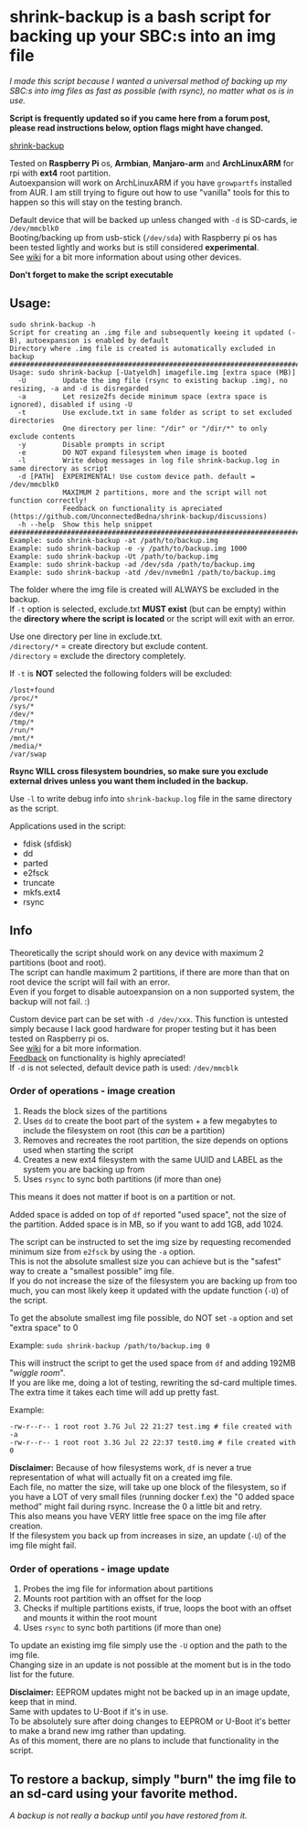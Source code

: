 # shrink-backup is a bash script for backing up your SBC:s into an img file

_I made this script because I wanted a universal method of backing up my SBC:s into img files as fast as possible (with rsync), no matter what os is in use._

**Script is frequently updated so if you came here from a forum post, please read instructions below, option flags might have changed.**

[shrink-backup](shrink-backup)

Tested on **Raspberry Pi** os, **Armbian**, **Manjaro-arm** and **ArchLinuxARM** for rpi with **ext4** root partition.<br>
Autoexpansion will work on ArchLinuxARM if you have `growpartfs` installed from AUR. I am still trying to figure out how to use "vanilla" tools for this to happen so this will stay on the testing branch.

Default device that will be backed up unless changed with `-d` is SD-cards, ie `/dev/mmcblk0`<br>
Booting/backing up from usb-stick (`/dev/sda`) with Raspberry pi os has been tested lightly and works but is still considered **experimental**.<br>
See [wiki](https://github.com/UnconnectedBedna/shrink-backup/wiki) for a bit more information about using other devices.

**Don't forget to make the script executable**

## Usage:
```
sudo shrink-backup -h
Script for creating an .img file and subsequently keeing it updated (-B), autoexpansion is enabled by default
Directory where .img file is created is automatically excluded in backup
########################################################################
Usage: sudo shrink-backup [-Uatyeldh] imagefile.img [extra space (MB)]
  -U         Update the img file (rsync to existing backup .img), no resizing, -a and -d is disregarded
  -a         Let resize2fs decide minimum space (extra space is ignored), disabled if using -U
  -t         Use exclude.txt in same folder as script to set excluded directories
             One directory per line: "/dir" or "/dir/*" to only exclude contents
  -y         Disable prompts in script
  -e         DO NOT expand filesystem when image is booted
  -l         Write debug messages in log file shrink-backup.log in same directory as script
  -d [PATH]  EXPERIMENTAL! Use custom device path. default = /dev/mmcblk0
             MAXIMUM 2 partitions, more and the script will not function correctly!
             Feedback on functionality is apreciated (https://github.com/UnconnectedBedna/shrink-backup/discussions)
  -h --help  Show this help snippet
########################################################################
Example: sudo shrink-backup -at /path/to/backup.img
Example: sudo shrink-backup -e -y /path/to/backup.img 1000
Example: sudo shrink-backup -Ut /path/to/backup.img
Example: sudo shrink-backup -ad /dev/sda /path/to/backup.img
Example: sudo shrink-backup -atd /dev/nvme0n1 /path/to/backup.img
```

The folder where the img file is created will ALWAYS be excluded in the backup.<br>
If `-t` option is selected, exclude.txt **MUST exist** (but can be empty) within the **directory where the script is located** or the script will exit with an error.

Use one directory per line in exclude.txt.<br>
`/directory/*` = create directory but exclude content.<br>
`/directory` = exclude the directory completely.

If `-t` is **NOT** selected the following folders will be excluded:
```
/lost+found
/proc/*
/sys/*
/dev/*
/tmp/*
/run/*
/mnt/*
/media/*
/var/swap
```

**Rsync WILL cross filesystem boundries, so make sure you exclude external drives unless you want them included in the backup.**

Use `-l` to write debug info into `shrink-backup.log` file in the same directory as the script.

Applications used in the script:
- fdisk (sfdisk)
- dd
- parted
- e2fsck
- truncate
- mkfs.ext4
- rsync

## Info

Theoretically the script should work on any device with maximum 2 partitions (boot and root).<br>
The script can handle maximum 2 partitions, if there are more than that on root device the script will fail with an error.<br>
Even if you forget to disable autoexpansion on a non supported system, the backup will not fail. :)

Custom device part can be set with `-d /dev/xxx`. This function is untested simply because I lack good hardware for proper testing but it has been tested on Raspberry pi os.<br>
See [wiki](https://github.com/UnconnectedBedna/shrink-backup/wiki) for a bit more information.<br>
[Feedback](https://github.com/UnconnectedBedna/shrink-backup/discussions) on functionality is highly apreciated!<br>
If `-d` is not selected, default device path is used: `/dev/mmcblk`

### Order of operations - image creation
1. Reads the block sizes of the partitions
2. Uses `dd` to create the boot part of the system + a few megabytes to include the filesystem on root (this *can* be a partition)
3. Removes and recreates the root partition, the size depends on options used when starting the script
4. Creates a new ext4 filesystem with the same UUID and LABEL as the system you are backing up from
5. Uses `rsync` to sync both partitions (if more than one)

This means it does not matter if boot is on a partition or not.

Added space is added on top of `df` reported "used space", not the size of the partition. Added space is in MB, so if you want to add 1GB, add 1024.

The script can be instructed to set the img size by requesting recomended minimum size from `e2fsck` by using the `-a` option.<br>
This is not the absolute smallest size you can achieve but is the "safest" way to create a "smallest possible" img file.<br>
If you do not increase the size of the filesystem you are backing up from too much, you can most likely keep it updated with the update function (`-U`) of the script.

To get the absolute smallest img file possible, do NOT set `-a` option and set "extra space" to 0

Example: `sudo shrink-backup /path/to/backup.img 0`

This will instruct the script to get the used space from `df` and adding 192MB "*wiggle room*".<br>
If you are like me, doing a lot of testing, rewriting the sd-card multiple times. The extra time it takes each time will add up pretty fast.

Example:
```
-rw-r--r-- 1 root root 3.7G Jul 22 21:27 test.img # file created with -a
-rw-r--r-- 1 root root 3.3G Jul 22 22:37 test0.img # file created with 0
```

**Disclaimer:**
Because of how filesystems work, `df` is never a true representation of what will actually fit on a created img file.<br>
Each file, no matter the size, will take up one block of the filesystem, so if you have a LOT of very small files (running docker f.ex) the "0 added space method" might fail during rsync. Increase the 0 a little bit and retry.<br>
This also means you have VERY little free space on the img file after creation.<br>
If the filesystem you back up from increases in size, an update (`-U`) of the img file might fail.

### Order of operations - image update
1. Probes the img file for information about partitions
2. Mounts root partition with an offset for the loop
3. Checks if multiple partitions exists, if true, loops the boot with an offset and mounts it within the root mount
4. Uses `rsync` to sync both partitions (if more than one)

To update an existing img file simply use the `-U` option and the path to the img file.<br>
Changing size in an update is not possible at the moment but is in the todo list for the future.

**Disclaimer:**
EEPROM updates might not be backed up in an image update, keep that in mind.<br>
Same with updates to U-Boot if it's in use.<br>
To be absolutely sure after doing changes to EEPROM or U-Boot it's better to make a brand new img rather than updating.<br>
As of this moment, there are no plans to include that functionality in the script.

## To restore a backup, simply "burn" the img file to an sd-card using your favorite method.

*A backup is not really a backup until you have restored from it.*
